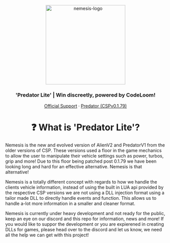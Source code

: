 <br />
<div align="center">
  <a href="https://discord.gg/fZDeS4vtqV">
    <img src="https://github.com/Jay0Hx/Nemesis/assets/119745695/85588a88-4519-4e75-9916-ab50826b28e8" alt="nemesis-logo" width="250" height="250">
  </a>
  <h3 align="center">'Predator Lite' | Win discreetly, powered by CodeLoom!</h3>
  <p align="center">
    <a href="https://discord.gg/fZDeS4vtqV">Official Support</a>
        ·
    <a href="https://github.com/Jay0Hx/predator">Predator (CSPv0.1.79)</a>
  </p>
</div>

<h1 align="center">❓ What is 'Predator Lite'?</a></h1>
Nemesis is the new and evolved version of AlienV2 and PredatorV1 from the older versions of CSP. These versions used a floor in the game mechanics to allow the user to manipulate their vehicle settings such as power, turbos, grip and more! Due to this floor being patched post 0.1.79 we have been looking long and hard for an effective alternative. Nemesis is that alternative!

Nemesis is a totally different concept with regards to how we handle the clients vehicle information, instead of using the built in LUA api provided by the respective CSP versions we are not using a DLL injection format using a tailor made DLL to directly handle events and function. This allows us to handle a-lot more information in a smaller and cleaner format.

Nemesis is currently under heavy development and not ready for the public, keep an eye on our discord and this repo for information, news and more! If you would like to suppor the development or you are expierened in creating DLLs for games, please head over to the discord and let us know, we need all the help we can get with this project!
